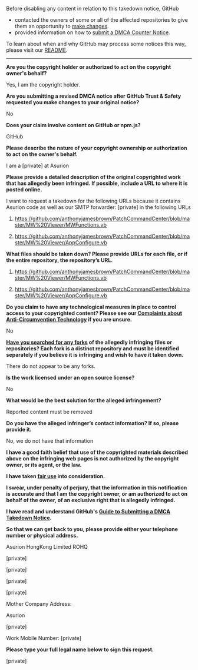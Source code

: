 Before disabling any content in relation to this takedown notice, GitHub
- contacted the owners of some or all of the affected repositories to give them an opportunity to [make changes](https://docs.github.com/en/github/site-policy/dmca-takedown-policy#a-how-does-this-actually-work).
- provided information on how to [submit a DMCA Counter Notice](https://docs.github.com/en/articles/guide-to-submitting-a-dmca-counter-notice).

To learn about when and why GitHub may process some notices this way, please visit our [README](https://github.com/github/dmca/blob/master/README.md#anatomy-of-a-takedown-notice).

---

**Are you the copyright holder or authorized to act on the copyright owner's behalf?**

Yes, I am the copyright holder.

**Are you submitting a revised DMCA notice after GitHub Trust & Safety requested you make changes to your original notice?**

No

**Does your claim involve content on GitHub or npm.js?**

GitHub

**Please describe the nature of your copyright ownership or authorization to act on the owner's behalf.**

I am a [private] at Asurion

**Please provide a detailed description of the original copyrighted work that has allegedly been infringed. If possible, include a URL to where it is posted online.**

I want to request a takedown for the following URLs because it contains Asurion code as well as our SMTP forwarder: [private] in the following URLs

1. https://github.com/anthonyjamesbrown/PatchCommandCenter/blob/master/MW%20Viewer/MWFunctions.vb

2. https://github.com/anthonyjamesbrown/PatchCommandCenter/blob/master/MW%20Viewer/AppConfigure.vb

**What files should be taken down? Please provide URLs for each file, or if the entire repository, the repository’s URL.**

1. https://github.com/anthonyjamesbrown/PatchCommandCenter/blob/master/MW%20Viewer/MWFunctions.vb

2. https://github.com/anthonyjamesbrown/PatchCommandCenter/blob/master/MW%20Viewer/AppConfigure.vb

**Do you claim to have any technological measures in place to control access to your copyrighted content? Please see our <a href="https://docs.github.com/articles/guide-to-submitting-a-dmca-takedown-notice#complaints-about-anti-circumvention-technology">Complaints about Anti-Circumvention Technology</a> if you are unsure.**

No

**<a href="https://docs.github.com/articles/dmca-takedown-policy#b-what-about-forks-or-whats-a-fork">Have you searched for any forks</a> of the allegedly infringing files or repositories? Each fork is a distinct repository and must be identified separately if you believe it is infringing and wish to have it taken down.**

There do not appear to be any forks.

**Is the work licensed under an open source license?**

No

**What would be the best solution for the alleged infringement?**

Reported content must be removed

**Do you have the alleged infringer’s contact information? If so, please provide it.**

No, we do not have that information

**I have a good faith belief that use of the copyrighted materials described above on the infringing web pages is not authorized by the copyright owner, or its agent, or the law.**

**I have taken <a href="https://www.lumendatabase.org/topics/22">fair use</a> into consideration.**

**I swear, under penalty of perjury, that the information in this notification is accurate and that I am the copyright owner, or am authorized to act on behalf of the owner, of an exclusive right that is allegedly infringed.**

**I have read and understand GitHub's <a href="https://docs.github.com/articles/guide-to-submitting-a-dmca-takedown-notice/">Guide to Submitting a DMCA Takedown Notice</a>.**

**So that we can get back to you, please provide either your telephone number or physical address.**

Asurion HongKong Limited ROHQ

[private]

[private]

[private]

[private]

Mother Company Address:

Asurion

[private]

Work Mobile Number: [private]

**Please type your full legal name below to sign this request.**

[private]
